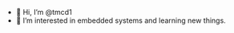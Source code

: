- 👋 Hi, I’m @tmcd1
- 👀 I’m interested in embedded systems and learning new things.
<!---
- 🌱 I’m currently learning ...
- 💞️ I’m looking to collaborate on ...
- 📫 How to reach me ...
--->

<!---
tmcd1/tmcd1 is a ✨ special ✨ repository because its `README.md` (this file) appears on your GitHub profile.
You can click the Preview link to take a look at your changes.
--->
